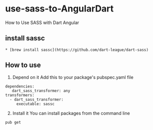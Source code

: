 # use-sass-to-AngularDart
How to Use SASS with Dart Angular

## install sassc
```
* [brew install sassc](https://github.com/dart-league/dart-sass)
```
## How to use
1. Depend on it
Add this to your package's pubspec.yaml file
```
dependencies:
   dart_sass_transformer: any
transformers:
  - dart_sass_transformer:
     executable: sassc
```
2. Install it
You can install packages from the command line
```
pub get
```
